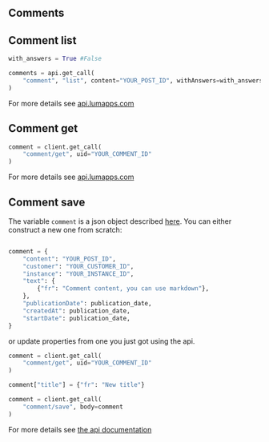 
## Comments

## Comment list


```python
with_answers = True #False

comments = api.get_call(
    "comment", "list", content="YOUR_POST_ID", withAnswers=with_answers
)
```

For more details see [api.lumapps.com](https://api.lumapps.com/docs/lumapps-public-api/ccd9fdc5fc626-list-comments)

## Comment get

```python
comment = client.get_call(
    "comment/get", uid="YOUR_COMMENT_ID"
)
```

For more details see [api.lumapps.com](https://api.lumapps.com/docs/lumapps-public-api/2704d9935b7b8-retrieve-a-comment)

## Comment save

The variable `comment` is a json object described [here](https://api.lumapps.com/docs/output/_schemas/comment.html).
You can either construct a new one from scratch:

```python

comment = {
    "content": "YOUR_POST_ID",
    "customer": "YOUR_CUSTOMER_ID",
    "instance": "YOUR_INSTANCE_ID",
    "text": {
        {"fr": "Comment content, you can use markdown"},
    },
    "publicationDate": publication_date,
    "createdAt": publication_date,
    "startDate": publication_date,
}
```

or update properties from one you just got using the api.

```python
comment = client.get_call(
    "comment/get", uid="YOUR_COMMENT_ID"
)

comment["title"] = {"fr": "New title"}

comment = client.get_call(
    "comment/save", body=comment
)
```

For more details see [the api documentation](https://api.lumapps.com)
